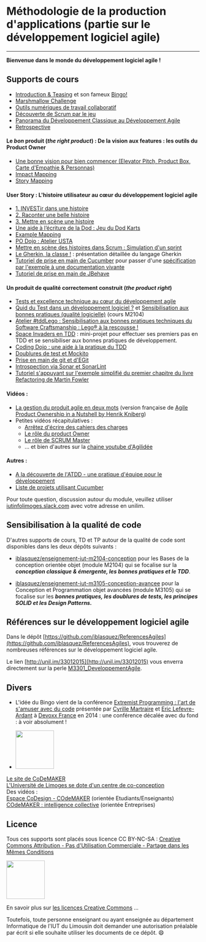 # Méthodologie de la production d'applications (partie sur le développement logiciel agile)
---

**Bienvenue dans le monde du développement logiciel agile !**

## Supports de cours

- [Introduction & Teasing](slides/1_IntroM3301.pdf) et son fameux [Bingo!](slides/1_Bingo.pdf)   
- [Marshmallow Challenge](slides/1_MarshmallowChallenge.pdf)  
- [Outils numériques de travail collaboratif](slides/2_PresentationOutilsTravailCollaboratif.pdf)  
- [Découverte de Scrum par le jeu](slides/3_Lego4Scrum.pdf)   
- [Panorama du Développement Classique au Développement Agile](slides/4_DevClassique_DevAgile.pdf)
- [Retrospective](slides/14_Retrospective.pdf) 

#### Le *bon* produit (*the right product*) : De la vision aux features : les outils du Product Owner  
- [Une bonne vision pour bien commencer (Elevator Pitch, Product Box, Carte d'Empathie & Personnas)](slides/5_VisionProduit.pdf)  
- [Impact Mapping](slides/6_ImpactMapping.pdf)
- [Story Mapping](slides/8_StoryMapping.pdf)
  	  
#### User Story : L'histoire utilisateur au cœur du développement logiciel agile
- [1. INVESTir dans une histoire](slides/UserStory_Partie1_INVESTir.pdf) 
- [2. Raconter une belle histoire](slides/UserStory_Partie2_Raconter.pdf)
- [3. Mettre en scène une histoire](slides/UserStory_Partie3_MettreEnScene.pdf)
- [Une aide à l’écriture de la Dod : Jeu du Dod Karts](https://medium.com/@twallet/dod-kards-un-jeu-pour-cocr%C3%A9er-la-d%C3%A9finition-de-fini-en-%C3%A9quipe-940f31680032)
- [Example Mapping](slides/11_ExampleMapping.pdf)
- [PO Dojo : Atelier USTA](slides/10_AtelierUSTA.pdf)
- [Mettre en scène des histoires dans Scrum : Simulation d'un sprint](slides/12_SimulationSprint.pdf)
- [Le Gherkin, la classe !](https://github.com/iblasquez/tuto_bdd_gherkin) : présentation détaillée du langage Gherkin 
- [Tutoriel de prise en main de Cucumber](https://github.com/iblasquez/tuto_bdd_cucumber) pour passer d'une [spécification par l'exemple à une documentation vivante](slides/15_SpecificationExecutableDocumentationVivante.pdf)
- [Tutoriel de prise en main de JBehave](https://github.com/iblasquez/tuto_bdd_jbehave) 

#### Un produit de qualité correctement construit (*the product right*)  
- [Tests et excellence technique au cœur du développement agile](slides/9_QualiteLogicielleExcellenceTechnique.pdf) 
-  [Quid du Test dans un développement logiciel ?](https://github.com/iblasquez/enseignement-iut-m2104-conception/blob/master/slides/7_Tests.pdf) et [Sensibilisation aux bonnes pratiques (qualité logicielle)](https://github.com/iblasquez/enseignement-iut-m2104-conception/blob/master/slides/8_QualiteLogicielle_CleanCode.pdf) (cours M2104)
- [Atelier #tddLego : Sensibilisation aux bonnes pratiques techniques du Software Craftsmanship : Lego® à la rescousse !](https://github.com/iblasquez/atelier-bonnes-pratiques-tdd-lego)
- [Space Invaders en TDD](https://github.com/iblasquez/tdd_spaceInvaders) : mini-projet pour effectuer ses premiers pas en TDD et se sensibiliser aux bonnes pratiques de développement.
- [Coding Dojo : une aide à la pratique du TDD](http://iblasquez.github.io/presentation_TDD_CodingDojo) 
- [Doublures de test et Mockito](https://github.com/iblasquez/tuto_mockito)
- [Prise en main de git et d'EGit](https://github.com/iblasquez/tuto_git)
- [Introspection via Sonar et SonarLint](https://github.com/iblasquez/tutoriel_SonarQube)
- [Tutoriel s'appuyant sur l'exemple simplifié du premier chapitre du livre Refactoring de Martin Fowler](https://github.com/iblasquez/Refactoring_PremierExempleFowler)

#### Vidéos : 
- [La gestion du produit agile en deux mots](https://www.youtube.com/watch?v=3qMpB-UH9kA) (version française de [Agile Product Ownership in a Nutshell by Henrik Kniberg](https://www.youtube.com/watch?v=502ILHjX9EE))
- Petites vidéos récapitulatives :
	- [Arrêtez d'écrire des cahiers des charges](https://www.youtube.com/watch?v=E3AaHEhPJzA)
	- [Le rôle du product Owner](https://www.youtube.com/watch?v=FlvCE-Vez7g)
	- [Le rôle de SCRUM Master](https://www.youtube.com/watch?v=JbB66AjDNI0)
	- ... et bien d'autres sur la [chaine youtube d'Agilidée](https://www.youtube.com/channel/UC2Ipb3-y8VZvsFBMI8hpsdA)


#### Autres :
- [A la découverte de l'ATDD - une pratique d'équipe pour le développement](slides/10_DecouverteATDD_EnBD.pdf)
- [Liste de projets utilisant Cucumber](https://github.com/cucumber/cucumber/wiki/Projects-Using-Cucumber)


Pour toute question, discussion autour du module, veuillez utiliser [iutinfolimoges.slack.com](https://iutinfolimoges.slack.com/) avec votre adresse en unilim.

## Sensibilisation à la qualité de code
D'autres supports de cours, TD et TP autour de la qualité de code sont disponibles dans les deux dépôts suivants :

- [iblasquez/enseignement-iut-m2104-conception](https://github.com/iblasquez/enseignement-iut-m2104-conception) pour les Bases de la conception orientée objet (module M2104) qui se focalise sur la ***conception classique & émergente, les bonnes pratiques et le TDD***.

- [iblasquez/enseignement-iut-m3105-conception-avancee](https://github.com/iblasquez/enseignement-iut-m3105-conception-avancee) pour la Conception et Programmation objet avancées (module M3105) qui se focalise sur les ***bonnes pratiques, les doublures de tests, les principes SOLID et les Design Patterns.***


## Références sur le développement logiciel agile

Dans le dépôt [https://github.com/iblasquez/ReferencesAgiles](https://github.com/iblasquez/ReferencesAgiles), vous trouverez de nombreuses références sur le développement logiciel agile.

Le lien [http://unil.im/33012015](http://unil.im/33012015) vous enverra directement sur la perle [M3301_DeveloppementAgile](http://unil.im/33012015).



## Divers


- L'idée du Bingo vient de la conférence [Extremist Programming : l'art de s'amuser avec du code](https://www.youtube.com/watch?v=9UsjBV9zU1Y) présentée par [Cyrille Martraire](https://twitter.com/cyriux) et [Eric Lefevre-Ardant](https://twitter.com/elefevre) à [Devoxx France](http://www.devoxx.fr/) en 2014 : une conférence décalée avec du fond : à voir absolument !

- <img src="http://www.unilim.fr/wp-content/uploads/sites/8/2015/10/COde-long-rvb.png" width="100"> 
[Le site de CoDeMAKER](https://fondation.unilim.fr/codemaker/)  
[L'Université de Limoges se dote d'un centre de co-conception](http://www.unilim.fr/vous-etes/entreprise/centre-de-co-conception/)   
Des vidéos :  
[Espace CoDesign - COdeMAKER](https://www.youtube.com/watch?v=9JrOW1Le1uk) (orientée Etudiants/Enseignants)  
[COdeMAKER : intelligence collective](https://www.youtube.com/watch?v=BzOtUVwFRcU) (orientée Entreprises)

Licence
-------

Tous ces supports sont placés sous licence CC BY-NC-SA :  [Creative Commons
Attribution - Pas d'Utilisation Commerciale - Partage dans les Mêmes Conditions](https://creativecommons.org/licenses/by-nc-sa/4.0/)

<img src="https://licensebuttons.net/l/by-nc-sa/3.0/88x31.png" width="100">

En savoir plus sur [les licences Creative Commons](https://creativecommons.org/licenses/?lang=fr-FR) ...

Toutefois, toute personne enseignant ou ayant enseignée au département Informatique de l'IUT du Limousin doit demander une autorisation préalable par écrit si elle souhaite utiliser les documents de ce dépôt. :smile:

